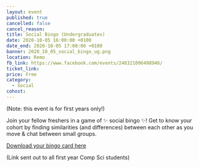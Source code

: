 ```yaml
---
layout: event
published: true
cancelled: false
cancel_reason:
title: Social Bingo (Undergraduates)
date: 2020-10-05 16:00:00 +0100
date_end: 2020-10-05 17:00:00 +0100
banner: 2020_10_05_social_bingo_ug.png
location: Remo
fb_link: https://www.facebook.com/events/248321096498946/
ticket_link:
price: Free
category:
  - Social
cohost:
---
```


(Note: this event is for first years only!)

Join your fellow freshers in a game of ✨ social bingo ✨! Get to know your cohort by finding similarities (and differences) between each other as you move & chat between small groups.

[Download your bingo card here](https://drive.google.com/file/d/1g0w9BlRUtmPwM8XyOgWqAcDghGcx81wn/view)

(Link sent out to all first year Comp Sci students)
